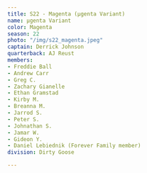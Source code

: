 ```yaml
---
title: S22 - Magenta (μgenta Variant)
name: μgenta Variant
color: Magenta
season: 22
photo: "/img/s22_magenta.jpeg"
captain: Derrick Johnson
quarterback: AJ Reust
members:
- Freddie Ball
- Andrew Carr
- Greg C.
- Zachary Gianelle
- Ethan Gramstad
- Kirby M.
- Breanna M.
- Jarrod S.
- Peter S.
- Johnathan S.
- Jamar W.
- Gideon Y.
- Daniel Lebiednik (Forever Family member)
division: Dirty Goose

---
```

